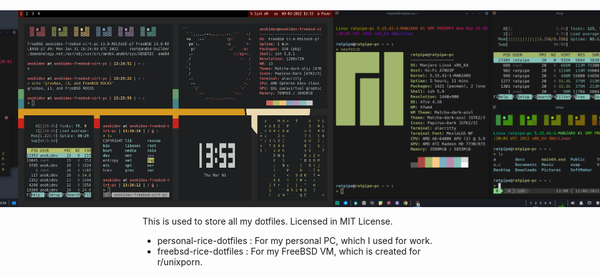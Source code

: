 <div style="display: flex; justify-content: center;" align="center">
		<h1>Dotfiles</h1>
		<img src="./personal-rice-dotfiles/showcases/3.png"/>
		<img src="./freebsd-rice-dotfiles/showcases/1.png"/>
		<img src="./personal-rice-dotfiles/showcases/1.png"/>
		<img src="./freebsd-rice-dotfiles/showcases/3.png/">
</div>

This is used to store all my dotfiles.
Licensed in MIT License.

- personal-rice-dotfiles : For my personal PC, which I used for work.
- freebsd-rice-dotfiles : For my FreeBSD VM, which is created for r/unixporn.
